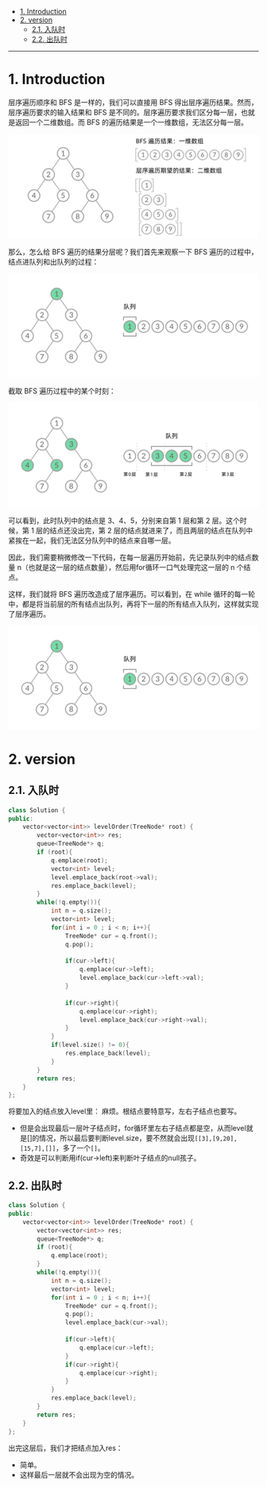 - [1. Introduction](#1-introduction)
- [2. version](#2-version)
  - [2.1. 入队时](#21-入队时)
  - [2.2. 出队时](#22-出队时)


---

# 1. Introduction

层序遍历顺序和 BFS 是一样的，我们可以直接用 BFS 得出层序遍历结果。然而，层序遍历要求的输入结果和 BFS 是不同的。层序遍历要求我们区分每一层，也就是返回一个二维数组。而 BFS 的遍历结果是一个一维数组，无法区分每一层。

![picture 3](../../images/b7f6f8081cc15486a58183a2d1dd5572b795c17d2fd98ed3d884a915981b8d18.png)  

那么，怎么给 BFS 遍历的结果分层呢？我们首先来观察一下 BFS 遍历的过程中，结点进队列和出队列的过程：

![4529bf559c6a2d84d550eebaee027c3b7ae25069e4ec91f27b29a4c6358d6662](../../images/4529bf559c6a2d84d550eebaee027c3b7ae25069e4ec91f27b29a4c6358d6662.gif)

截取 BFS 遍历过程中的某个时刻：

![picture 5](../../images/ec82afd61d795e414ed77369d6026ce18eaa389d0e9cea9f9dedeec4d4ec2206.png)  

可以看到，此时队列中的结点是 3、4、5，分别来自第 1 层和第 2 层。这个时候，第 1 层的结点还没出完，第 2 层的结点就进来了，而且两层的结点在队列中紧挨在一起，我们无法区分队列中的结点来自哪一层。

因此，我们需要稍微修改一下代码，在每一层遍历开始前，先记录队列中的结点数量 n（也就是这一层的结点数量），然后用for循环一口气处理完这一层的 n 个结点。

这样，我们就将 BFS 遍历改造成了层序遍历。可以看到，在 while 循环的每一轮中，都是将当前层的所有结点出队列，再将下一层的所有结点入队列，这样就实现了层序遍历。

![94cd1fa999df0276f1dae77a9cca83f4cabda9e2e0b8571cd9550a8ee3545f56](../../images/94cd1fa999df0276f1dae77a9cca83f4cabda9e2e0b8571cd9550a8ee3545f56.gif)


# 2. version
## 2.1. 入队时


```cpp
class Solution {
public:
    vector<vector<int>> levelOrder(TreeNode* root) {
        vector<vector<int>> res;
        queue<TreeNode*> q;
        if (root){
            q.emplace(root);
            vector<int> level;
            level.emplace_back(root->val);
            res.emplace_back(level);
        }
        while(!q.empty()){
            int n = q.size();
            vector<int> level;
            for(int i = 0 ; i < n; i++){
                TreeNode* cur = q.front();
                q.pop();

                if(cur->left){
                    q.emplace(cur->left);
                    level.emplace_back(cur->left->val);
                }

                if(cur->right){
                    q.emplace(cur->right);
                    level.emplace_back(cur->right->val);
                }
            }
            if(level.size() != 0){
                res.emplace_back(level);
            }
        }
        return res;
    }
};
```
将要加入的结点放入level里：
麻烦。根结点要特意写，左右子结点也要写。
- 但是会出现最后一层叶子结点时，for循环里左右子结点都是空，从而level就是[]的情况，所以最后要判断level.size，要不然就会出现`[[3],[9,20],[15,7],[]]`，多了一个`[]`。
- 奇效是可以判断用if(cur->left)来判断叶子结点的null孩子。

## 2.2. 出队时
```cpp
class Solution {
public:
    vector<vector<int>> levelOrder(TreeNode* root) {
        vector<vector<int>> res;
        queue<TreeNode*> q;
        if (root){
            q.emplace(root);
        }
        while(!q.empty()){
            int n = q.size();
            vector<int> level;
            for(int i = 0 ; i < n; i++){
                TreeNode* cur = q.front();
                q.pop();
                level.emplace_back(cur->val);

                if(cur->left){
                    q.emplace(cur->left);
                }
                if(cur->right){
                    q.emplace(cur->right);
                }
            }
            res.emplace_back(level);
        }
        return res;
    }
};
```
出完这层后，我们才把结点加入res：
- 简单。
- 这样最后一层就不会出现为空的情况。